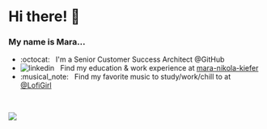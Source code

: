 # Hi there! :wave:

### My name is <b>Mara</b>...

<ul>
  <li>
    :octocat: &nbsp; I'm a Senior Customer Success Architect @GitHub
  </li>
  <li>
    <img src="https://i.stack.imgur.com/gVE0j.png" alt="linkedin"> &nbsp; 
    Find my education & work experience at <a href="https://www.linkedin.com/in/mara-nikola-kiefer">mara-nikola-kiefer</a>
  </li>
  <li>
    :musical_note: &nbsp; Find my favorite music to study/work/chill to at <a href="https://www.youtube.com/@LofiGirl">@LofiGirl</a>
  </li>
</ul>

<br>

![](https://komarev.com/ghpvc/?username=mnkiefer)
